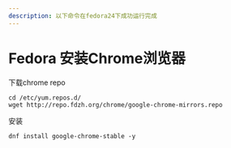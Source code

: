 ```yaml
---
description: 以下命令在fedora24下成功运行完成
---
```


# Fedora 安装Chrome浏览器

下载chrome repo

```text
cd /etc/yum.repos.d/
wget http://repo.fdzh.org/chrome/google-chrome-mirrors.repo
```

安装

```text
dnf install google-chrome-stable -y
```

